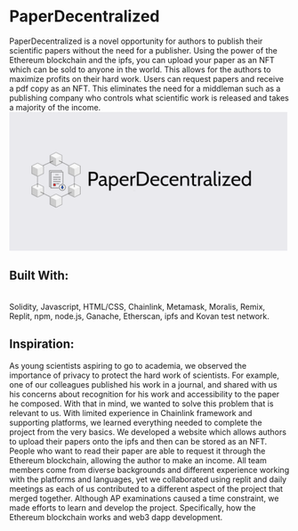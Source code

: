 # PaperDecentralized
PaperDecentralized is a novel opportunity for authors to publish their scientific papers without the need for a publisher. Using the power of the Ethereum blockchain and the ipfs, you can upload your paper as an NFT which can be sold to anyone in the world. This allows for the authors to maximize profits on their hard work. Users can request papers and receive a pdf copy as an NFT. This eliminates the need for a middleman such as a publishing company who controls what scientific work is released and takes a majority of the income.
<br />
<img src="/Logo.png" alt="PD_Logo" width=500/>
<br />
## Built With:
<br />
Solidity, Javascript, HTML/CSS, Chainlink, Metamask, Moralis, Remix, Replit, npm, node.js, Ganache, Etherscan, ipfs and Kovan test network.
<br />

## Inspiration:
As young scientists aspiring to go to academia, we observed the importance of privacy to protect the hard work of scientists. For example, one of our colleagues published his work in a journal, and shared with us his concerns about recognition for his work and accessibility to the paper he composed. With that in mind, we wanted to solve this problem that is relevant to us. With limited experience in Chainlink framework and supporting platforms, we learned everything needed to complete the project from the very basics. We developed a website which allows authors to upload their papers onto the ipfs and then can be stored as an NFT. People who want to read their paper are able to request it through the Ethereum blockchain, allowing the author to make an income. All team members come from diverse backgrounds and different experience working with the platforms and languages, yet we collaborated using replit and daily meetings as each of us contributed to a different aspect of the project that merged together. Although AP examinations caused a time constraint, we made efforts to learn and develop the project. Specifically, how the Ethereum blockchain works and web3 dapp development.
